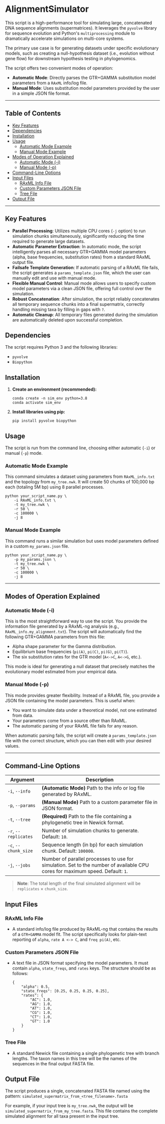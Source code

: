 # AlignmentSimulator

This script is a high-performance tool for simulating large, concatenated DNA sequence alignments (supermatrices). It leverages the `pyvolve` library for sequence evolution and Python's `multiprocessing` module to dramatically accelerate simulations on multi-core systems.

The primary use case is for generating datasets under specific evolutionary models, such as creating a null-hypothesis dataset (i.e., evolution without gene flow) for downstream hypothesis testing in phylogenomics.

The script offers two convenient modes of operation:
-   **Automatic Mode**: Directly parses the GTR+GAMMA substitution model parameters from a `RAxML` info/log file.
-   **Manual Mode**: Uses substitution model parameters provided by the user in a simple JSON file format.

---

## Table of Contents
- [Key Features](#key-features)
- [Dependencies](#dependencies)
- [Installation](#installation)
- [Usage](#usage)
  - [Automatic Mode Example](#automatic-mode-example)
  - [Manual Mode Example](#manual-mode-example)
- [Modes of Operation Explained](#modes-of-operation-explained)
  - [Automatic Mode (-i)](#automatic-mode--i)
  - [Manual Mode (-p)](#manual-mode--p)
- [Command-Line Options](#command-line-options)
- [Input Files](#input-files)
  - [RAxML Info File](#raxml-info-file)
  - [Custom Parameters JSON File](#custom-parameters-json-file)
  - [Tree File](#tree-file)
- [Output File](#output-file)

---

## Key Features

-   **Parallel Processing**: Utilizes multiple CPU cores (`-j` option) to run simulation chunks simultaneously, significantly reducing the time required to generate large datasets.
-   **Automatic Parameter Extraction**: In automatic mode, the script intelligently parses all necessary GTR+GAMMA model parameters (alpha, base frequencies, substitution rates) from a standard RAxML output file.
-   **Failsafe Template Generation**: If automatic parsing of a RAxML file fails, the script generates a `params_template.json` file, which the user can manually edit and use with manual mode.
-   **Flexible Manual Control**: Manual mode allows users to specify custom model parameters via a clean JSON file, offering full control over the simulation.
-   **Robust Concatenation**: After simulation, the script reliably concatenates all temporary sequence chunks into a final supermatrix, correctly handling missing taxa by filling in gaps with `?`.
-   **Automatic Cleanup**: All temporary files generated during the simulation are automatically deleted upon successful completion.

## Dependencies

The script requires Python 3 and the following libraries:
-   `pyvolve`
-   `Biopython`

## Installation

1.  **Create an environment (recommended):**
    
        conda create -n sim_env python=3.8
        conda activate sim_env

2.  **Install libraries using pip:**
    
        pip install pyvolve biopython

## Usage

The script is run from the command line, choosing either automatic (`-i`) or manual (`-p`) mode.

### Automatic Mode Example

This command simulates a dataset using parameters from `RAxML_info.txt` and the topology from `my_tree.nwk`. It will create 50 chunks of 100,000 bp each (totaling 5M bp) using 8 parallel processes.

    python your_script_name.py \
        -i RAxML_info.txt \
        -t my_tree.nwk \
        -r 50 \
        -c 100000 \
        -j 8

### Manual Mode Example

This command runs a similar simulation but uses model parameters defined in a custom `my_params.json` file.

    python your_script_name.py \
        -p my_params.json \
        -t my_tree.nwk \
        -r 50 \
        -c 100000 \
        -j 8

---

## Modes of Operation Explained

### Automatic Mode (-i)

This is the most straightforward way to use the script. You provide the information file generated by a RAxML-ng analysis (e.g., `RAxML_info.my_alignment.txt`). The script will automatically find the following GTR+GAMMA parameters from this file:
-   Alpha shape parameter for the Gamma distribution.
-   Equilibrium base frequencies (`pi(A)`, `pi(C)`, `pi(G)`, `pi(T)`).
-   The six substitution rates for the GTR model (`A<->C`, `A<->G`, etc.).

This mode is ideal for generating a null dataset that precisely matches the evolutionary model estimated from your empirical data.

### Manual Mode (-p)

This mode provides greater flexibility. Instead of a RAxML file, you provide a JSON file containing the model parameters. This is useful when:
-   You want to simulate data under a theoretical model, not one estimated from data.
-   Your parameters come from a source other than RAxML.
-   The automatic parsing of your RAxML file fails for any reason.

When automatic parsing fails, the script will create a `params_template.json` file with the correct structure, which you can then edit with your desired values.

---

## Command-Line Options

| Argument | Description |
|---|---|
| `-i`, `--info` | **(Automatic Mode)** Path to the info or log file generated by RAxML. |
| `-p`, `--params` | **(Manual Mode)** Path to a custom parameter file in JSON format. |
| `-t`, `--tree` | **(Required)** Path to the file containing a phylogenetic tree in Newick format. |
| `-r`, `--replicates` | Number of simulation chunks to generate. Default: `10`. |
| `-c`, `--chunk_size` | Sequence length (in bp) for each simulation chunk. Default: `100000`. |
| `-j`, `--jobs` | Number of parallel processes to use for simulation. Set to the number of available CPU cores for maximum speed. Default: `1`. |

> **Note**: The total length of the final simulated alignment will be `replicates` × `chunk_size`.

## Input Files

### RAxML Info File
-   A standard info/log file produced by RAxML-ng that contains the results of a `GTR+GAMMA` model fit. The script specifically looks for plain-text reporting of `alpha`, `rate A <-> C`, and `freq pi(A)`, etc.

### Custom Parameters JSON File
-   A text file in JSON format specifying the model parameters. It must contain `alpha`, `state_freqs`, and `rates` keys. The structure should be as follows:

        {
            "alpha": 0.5,
            "state_freqs": [0.25, 0.25, 0.25, 0.25],
            "rates": {
                "AC": 1.0, 
                "AG": 1.0, 
                "AT": 1.0,
                "CG": 1.0, 
                "CT": 1.0, 
                "GT": 1.0
            }
        }

### Tree File
-   A standard Newick file containing a single phylogenetic tree with branch lengths. The taxon names in this tree will be the names of the sequences in the final output FASTA file.

## Output File

The script produces a single, concatenated FASTA file named using the pattern:
`simulated_supermatrix_from_<tree_filename>.fasta`

For example, if your input tree is `my_tree.nwk`, the output will be `simulated_supermatrix_from_my_tree.fasta`. This file contains the complete simulated alignment for all taxa present in the input tree.
